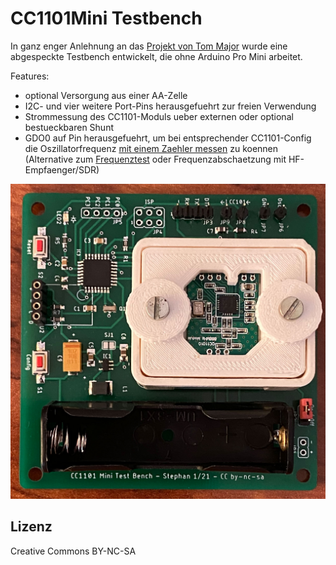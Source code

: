 # CC1101Mini Testbench

In ganz enger Anlehnung an das [Projekt von Tom Major](https://homematic-forum.de/forum/viewtopic.php?f=76&t=54701) wurde eine abgespeckte Testbench entwickelt, die ohne Arduino Pro Mini arbeitet.

Features:
- optional Versorgung aus einer AA-Zelle
- I2C- und vier weitere Port-Pins herausgefuehrt zur freien Verwendung
- Strommessung des CC1101-Moduls ueber externen oder optional bestueckbaren Shunt
- GDO0 auf Pin herausgefuehrt, um bei entsprechender CC1101-Config die Oszillatorfrequenz [mit einem Zaehler messen](https://homematic-forum.de/forum/viewtopic.php?f=76&t=54701&p=563047) zu koennen (Alternative zum [Frequenztest](https://asksinpp.de/Grundlagen/FAQ/Fehlerhafte_CC1101.html#ermittlung-der-cc1101-frequenz) oder Frequenzabschaetzung mit HF-Empfaenger/SDR)

![CC1101 Mini Testbench](Images/cc1101_minitestbench.jpg)


## Lizenz

Creative Commons BY-NC-SA
